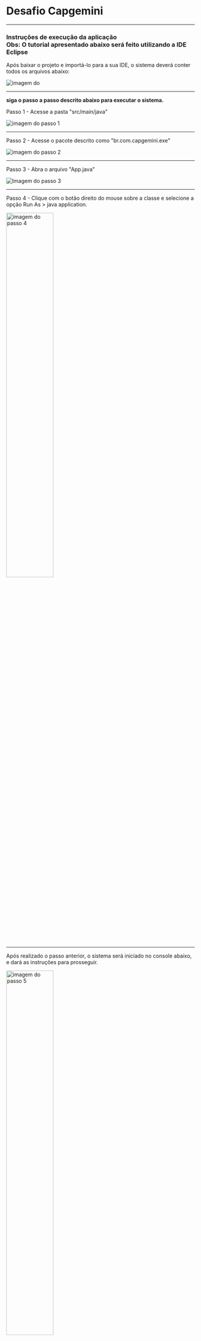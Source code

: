 
 <h1>Desafio Capgemini</h1>
    <hr>
    <section class="sectionAll">
        <div class="title">
            <h3>
                Instruções de execução da aplicação
                <br>
                Obs: O tutorial apresentado abaixo será feito utilizando a IDE Eclipse
            </h3>
        </div>
        <div class="tutorial">
            <p class="instruction">Após baixar o projeto e importá-lo para a sua IDE, o sistema deverá conter todos os arquivos abaixo:</p>
            <img src="./assets/Projeto capgemini.png" alt="imagem do ">
            <br> 
            <hr>
            <strong>siga o passo a passo descrito abaixo para executar o sistema.</strong>
            <br>
            <p class="instruction">Passo 1 - Acesse a pasta "src/main/java"</p>
            <img src="./assets/passo 1.png" alt="imagem do passo 1 ">
            <hr>
            <p class="instruction">Passo 2 - Acesse o pacote descrito como "br.com.capgemini.exe"</p>
            <img src="./assets/passo 2.png" alt="imagem do passo 2">
            <hr>
            <p class="instruction"> Passo 3 - Abra o arquivo "App.java"</p>
            <img src="./assets/passo 3.png" alt="Imagem do passo 3">
            <hr>
            <p class="instruction">Passo 4 - Clique com o botão direito do mouse sobre a classe e selecione a opção Run As > java application.</p>
            <img src="./assets/passo 4.png" alt="imagem do passo 4" style="width: 50%;">
            <hr>
            <p class="instruction">Após realizado o passo anterior, o sistema será iniciado no console abaixo, e dará as instruções para prosseguir.</p>    
            <img src="assets/Passo 5.png" alt="imagem do passo 5" style="width: 50%;">
 </div>
       

